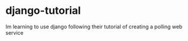 # django-tutorial
Im learning to use django
following their tutorial of creating a polling web service
